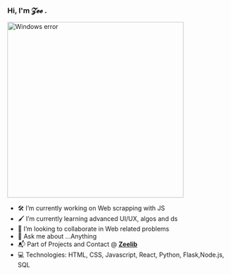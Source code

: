### Hi, I'm 𝓩𝓮𝓮 . 
<img src="https://media.giphy.com/media/hv5AEBpH3ZyNoRnABG/giphy.gif" alt="Windows error" width="400">


- :hammer_and_wrench: I’m currently working on Web scrapping with JS
- :paintbrush: I’m currently learning advanced UI/UX, algos and ds
- 👯 I’m looking to collaborate in Web related problems
- 💬 Ask me about ...Anything
- :mailbox_with_mail: Part of Projects and Contact @  [**Zeelib**](https://zeelib.com)
- :computer: Technologies: HTML, CSS, Javascript, React, Python, Flask,Node.js, SQL 

